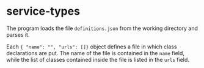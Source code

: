 # service-types

The program loads the file `definitions.json` from the working directory and parses it.

Each `{ "name": "", "urls": []}` object defines a file in which class declarations are put. The name of the file is contained in the `name` field, while the list of classes contained inside the file is listed in the `urls` field.

